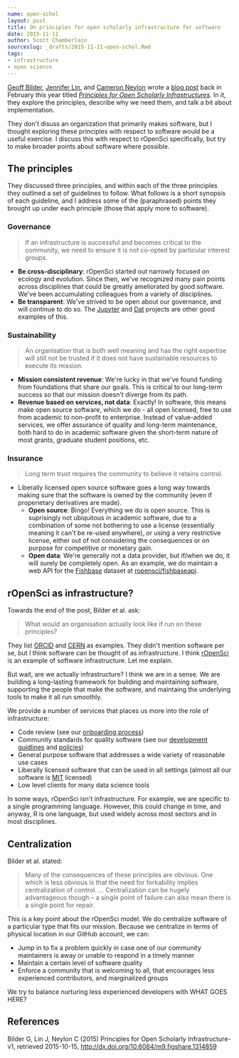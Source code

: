 ```yaml
---
name: open-schol
layout: post
title: On principles for open scholarly infrastructure for software
date: 2015-11-11
author: Scott Chamberlain
sourceslug: _drafts/2015-11-11-open-schol.Rmd
tags:
- infrastructure
- open science
---
```


[Geoff Bilder][geoff], [Jennifer Lin][jlin], and [Cameron Neylon][cam] wrote a [blog post][post] back in February this year titled [_Principles for Open Scholarly Infrastructures_][post]. In it, they explore the principles, describe why we need them, and talk a bit about implementation.

They don't disuss an organization that primarily makes software, but I thought exploring these principles with respect to software would be a useful exercise. I discuss this with respect to rOpenSci specifically, but try to make broader points about software where possible.

## The principles

They discussed three principles, and within each of the three principles they outlined a set of guidelines to follow. What follows is a short synopsis of each guideline, and I address some of the (paraphrased) points they brought up under each principle (those that apply more to software).

### Governance

> If an infrastructure is successful and becomes critical to the community, we need to ensure it is not co-opted by particular interest groups.


* __Be cross-disciplinary__: rOpenSci started out narrowly focused on ecology and evolution. Since then, we've recognized many pain points across disciplines that could be greatly ameliorated by good software. We've been accumulating colleagues from a variety of disciplines.
* __Be transparent__: We've strived to be open about our governance, and will continue to do so. The [Jupyter][jupyter] and [Dat][dat] projects are other good examples of this.

### Sustainability

> An organisation that is both well meaning and has the right expertise will still not be trusted if it does not have sustainable resources to execute its mission.


* __Mission consistent revenue__: We're lucky in that we've found funding from foundations that share our goals. This is critical to our long-term success so that our mission doesn't diverge from its path.
* __Revenue based on services, not data__: Exactly! In software, this means make open source software, which we do - all open licensed, free to use from academic to non-profit to enterprise. Instead of value-added services, we offer assurance of quality and long-term maintenance, both hard to do in academic software given the short-term nature of most grants, graduate student positions, etc.

### Insurance

> Long term trust requires the community to believe it retains control.


* Liberally licensed open source software goes a long way towards making sure that the software is owned by the community (even if properietary derivatives are made).
    * __Open source__: Bingo! Everything we do is open source. This is suprisingly not ubiquitous in academic software, due to a combination of some not bothering to use a license (essentially meaning it can't be re-used anywhere), or using a very restrictive license, either out of not considering the consequences or on purpose for competitive or monetary gain.
    * __Open data__: We're generally not a data provider, but if/when we do, it will surely be completely open. As an example, we do maintain a web API for the [Fishbase](http://www.fishbase.org/) dataset at [ropensci/fishbaseapi](https://github.com/ropensci/fishbaseapi/).

## rOpenSci as infrastructure?

Towards the end of the post, Bilder et al. ask:

> What would an organisation actually look like if run on these principles?

They list [ORCID][orcid] and [CERN][cern] as examples. They didn't mention software per se, but I think software can be thought of as infrastructure. I think [rOpenSci][ros] is an example of software infrastructure. Let me explain.

But wait, are we actually infrastructure? I think we are in a sense. We are building a long-lasting framework for building and maintaining software, supporting the people that make the software, and maintaing the underlying tools to make it all run smoothly.

We provide a number of services that places us more into the role of infrastructure:

* Code review (see our [onboarding process][onboarding])
* Community standards for quality software (see our [development guidlines][guide] and [policies][policies])
* General purpose software that addresses a wide variety of reasonable use cases
* Liberally licensed software that can be used in all settings (almost all our software is [MIT][mit] licensed)
* Low level clients for many data science tools

In some ways, rOpenSci isn't infrastructure. For example, we are specific to a single programming language. However, this could change in time, and anyway, R is one language, but used widely across most sectors and in most disciplines.

## Centralization

Bilder et al. stated:

> Many of the consequences of these principles are obvious. One which is less obvious is that the need for forkability implies centralization of control. ... Centralization can be hugely advantageous though – a single point of failure can also mean there is a single point for repair.

This is a key point about the rOpenSci model. We do centralize software of a particular type that fits our mission. Because we centralize in terms of physical location in our GitHub account, we can:

* Jump in to fix a problem quickly in case one of our community maintainers is away or unable to respond in a timely manner
* Maintain a certain level of software quality
* Enforce a community that is welcoming to all, that encourages less experienced contributors, and marginalized groups

We try to balance nurturing less experienced developers with WHAT GOES HERE?

## References

Bilder G, Lin J, Neylon C (2015) Principles for Open Scholarly Infrastructure-v1, retrieved 2015-10-15, http://dx.doi.org/10.6084/m9.figshare.1314859

[geoff]: http://www.gbilder.com/blog/
[jlin]: https://about.me/jenniferlin
[cam]: http://cameronneylon.net/
[post]: http://cameronneylon.net/blog/principles-for-open-scholarly-infrastructures/
[orcid]: http://orcid.org/
[cern]: http://home.web.cern.ch/
[ros]: http://ropensci.org/
[onboarding]: https://github.com/ropensci/onboarding
[guide]: https://github.com/ropensci/packaging_guide
[policies]: https://github.com/ropensci/policies
[mit]: http://choosealicense.com/licenses/mit/
[jupyter]: http://jupyter.org/
[dat]: http://dat-data.com/
